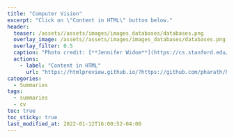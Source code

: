 ```yaml
---
title: "Computer Vision"
excerpt: "Click on \"Content in HTML\" button below."
header:
  teaser: /assets//assets/images/images_databases/databases.png
  overlay_image: /assets//assets/images/images_databases/databases.png
  overlay_filter: 0.5 
  caption: "Photo credit: [**Jennifer Widom**](https://cs.stanford.edu/people/widom/)"
  actions:
    - label: "Content in HTML"
      url: "https://htmlpreview.github.io/?https://github.com/pharath/home/blob/master/_posts_html/CV_Leibe/CV_Leibe.html"
categories:
  - Summaries
tags:
  - summaries
  - cv
toc: true
toc_sticky: true
last_modified_at: 2022-01-12T16:00:52-04:00
---
```

